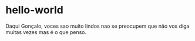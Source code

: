 # hello-world

Daqui Gonçalo, voces sao muito lindos
nao se preocupem que não vos diga muitas vezes
mas é o que penso.
